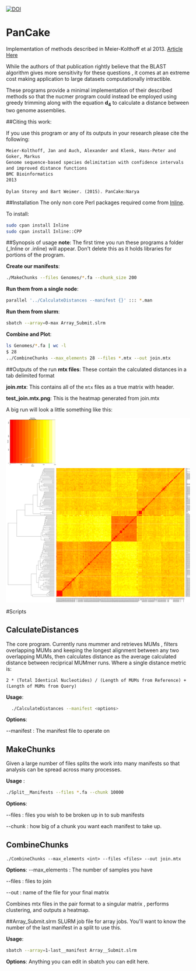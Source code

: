 
[![DOI](https://zenodo.org/badge/19239/dylanstorey/PanCake.svg)](https://zenodo.org/badge/latestdoi/19239/dylanstorey/PanCake)

# PanCake

Implementation of methods described in Meier-Kolthoff et al 2013.
[Article Here](http://www.biomedcentral.com/1471-2105/14/60)

While the authors of that publication rightly believe that the BLAST algorithm gives more sensitivity for these questions , it comes at an extreme cost making application to large datasets computationally intractible. 

These programs provide a minimal implementation of their described methods so that the nucmer program could instead be employed using greedy trimming along with the equation __d<sub>4</sub>__ to calculate a distance between two genome assemblies.

##Citing this work:

If you use this program or any of its outputs in your research please cite the following:

```
Meier-Kolthoff, Jan and Auch, Alexander and Klenk, Hans-Peter and Goker, Markus
Genome sequence-based species delimitation with confidence intervals and improved distance functions
BMC Bioinformatics
2013

Dylan Storey and Bart Weimer. (2015). PanCake:Narya
```
##Installation
The only non core Perl packages required come from [Inline](https://metacpan.org/pod/Inline::CPP).

To install:
```bash
sudo cpan install Inline
sudo cpan install Inline::CPP
```

##Synopsis of usage
__note__: The first time you run these programs a folder (_Inline or .inline) will appear. Don't delete this as it holds libraries for portions of the program.


__Create our manifests__:
```bash
./MakeChunks --files Genomes/*.fa --chunk_size 200
```

__Run them from a single node__:
```bash
parallel '../CalculateDistances --manifest {}' ::: *.man
```
__Run them from slurm__:
```bash
sbatch --array=0-max Array_Submit.slrm
```

__Combine and Plot__:
```bash
ls Genomes/*.fa | wc -l 
$ 28
../CombineChunks --max_elements 28 --files *.mtx --out join.mtx
```

##Outputs of the run
__mtx files__:
These contain the calculated distances in a tab delimited format

__join.mtx__:
This contains all of the ```mtx``` files as a true matrix with header. 

__test_join.mtx.png__:
This is the heatmap generated from join.mtx
 
A big run will look a little something like this:

![Big Heatmap](Extras/heatmap.png)


#Scripts

## CalculateDistances

The core program. Currently runs mummer and retrieves MUMs , filters overlapping MUMs and keeping the longest alignment between any two overlapping MUMs, then calculates distance as the average calculated distance between 
reciprical MUMmer runs. Where a single distance metric is:

	2 * (Total Identical Nucleotides) / (Length of MUMs from Reference) + (Length of MUMs from Query) 


__Usage__:

```bash
  ./CalculateDistances --manifest <options>
```

__Options__:

--manifest : The manifest file to operate on
  
## MakeChunks

Given a large number of files splits the work into many manifests so that analysis can be spread across many processes.

__Usage__ : 

```bash
./Split__Manifests --files *.fa --chunk 10000
```
__Options__: 

--files : files you wish to be broken up in to sub manifests

--chunk : how big of a chunk you want each manifest to take up. 

## CombineChunks
```
./CombineChunks --max_elements <int> --files <files> --out join.mtx
```

__Options__:
--max_elements : The number of samples you have

--files : files to join

--out : name of the file for your final matrix

Combines mtx files in the pair format to a singular matrix , performs clustering, and outputs a heatmap. 

##Array_Submit.slrm
SLURM job file for array jobs. You'll want to know the number of the last manifest in a split to use this.

__Usage__:
```bash
sbatch --array=1-last__manifest Array__Submit.slrm
```

__Options__:
	Anything you can edit in sbatch you can edit here. 


  



